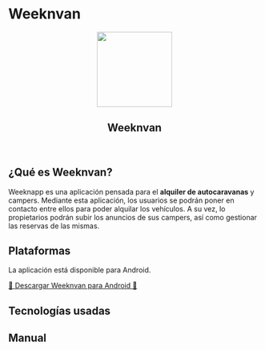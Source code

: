 # Weeknvan
<p align="center">
  <img src="https://upload.wikimedia.org/wikipedia/commons/6/6d/Volkswagen_logo_2019.svg" width="150" >
  <h2 align="center" margin="40">Weeknvan</h2>
</p>

<br>

## ¿Qué es Weeknvan?
Weeknapp es una aplicación pensada para el **alquiler de autocaravanas** y campers. Mediante esta aplicación, los usuarios se podrán poner en contacto
entre ellos para poder alquilar los vehículos. A su vez, lo propietarios podrán subir los anuncios de sus campers, así como gestionar las reservas de las mismas.

## Plataformas
La aplicación está disponible para Android.

[📱 Descargar Weeknvan para Android 📱](https://www.google.com/ "Descargar Weeknvan para Android")

## Tecnologías usadas

## Manual
